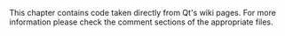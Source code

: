 This chapter contains code taken directly from Qt's wiki pages.
For more information please check the comment sections of the
appropriate files.

